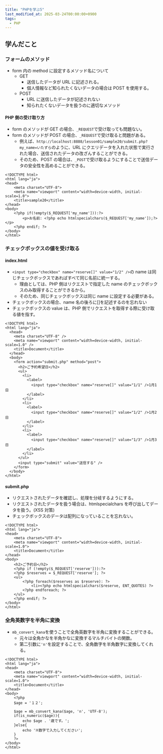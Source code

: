 ```yaml
---
title: "PHPを学ぶ5"
last_modified_at: 2025-03-24T00:00:00+0900
tags:
  - PHP
---
```


## 学んだこと

### フォームのメソッド

- form 内の method に設定するメソッド名について
  - GET
    - 送信したデータが URL に記述される。
    - 個人情報など知られたくないデータの場合は POST を使用する。
  - POST
    - URL に送信したデータが記述されない
    - 知られたくないデータを扱うのに適切なメソッド

#### PHP 側の受け取り方

- form のメソッドが GET の場合、`_REQUEST`で受け取っても問題ない。
- form のメソッドが POST の場合、`_REQUEST`で受け取ると問題がある。
  - 例えば、`http://localhost:8888/lesson01/sample20/submit.php?my_name=いたずら`のように、URL にクエリデータを入れた状態で実行された場合、送信されたデータの改ざんすることができる。
  - そのため、POST の場合は、`_POST`で受け取るようにすることで送信データの安全性を高めることができる。

```
<!DOCTYPE html>
<html lang="ja">
<head>
    <meta charset="UTF-8">
    <meta name="viewport" content="width=device-width, initial-scale=1.0">
    <title>sample20</title>
</head>
<body>
    <?php if(!empty($_REQUEST['my_name'])):?>
        <p>お名前: <?php echo htmlspecialchars($_REQUEST['my_name']);?></p>
    <?php endif; ?>
</body>
</html>
```

### チェックボックスの値を受け取る

#### index.html

- `<input type="checkbox" name="reserve[]" value="1/2" />`の name は同じチェックボックスであればすべて同じ名前に統一する。
  - 理由としては、PHP 側はリクエストで指定した name のチェックボックスのみ取得することができるから。
  - そのため、同じチェックボックスは同じ name に設定する必要がある。
- チェックボックスの場合、name 名の後ろに[]を記述するのを忘れない
- チェックボックスの value は、PHP 側でリクエストを取得する際に受け取る値を指す。

```
<!DOCTYPE html>
<html lang="ja">
  <head>
    <meta charset="UTF-8" />
    <meta name="viewport" content="width=device-width, initial-scale=1.0" />
    <title>Document</title>
  </head>
  <body>
    <form action="submit.php" method="post">
      <h2>ご予約希望日</h2>
      <ul>
        <li>
          <label>
            <input type="checkbox" name="reserve[]" value="1/1" />1月1日
          </label>
        </li>
        <li>
          <label>
            <input type="checkbox" name="reserve[]" value="1/2" />1月2日
          </label>
        </li>
        <li>
          <label>
            <input type="checkbox" name="reserve[]" value="1/3" />1月3日
          </label>
        </li>
      </ul>
      <input type="submit" value="送信する" />
    </form>
  </body>
</html>

```

#### submit.php

- リクエストされたデータを確認し、処理を分岐するようにする。
- リクエストされたデータを扱う場合は、htmlspecialchars を呼び出してデータを扱う。(XSS 対策)
- チェックボックスのデータは配列になっていることを忘れない。

```
<!DOCTYPE html>
<html lang="ja">
<head>
    <meta charset="UTF-8">
    <meta name="viewport" content="width=device-width, initial-scale=1.0">
    <title>Document</title>
</head>
<body>
    <h2>ご予約日</h2>
    <?php if (!empty($_REQUEST['reserve'])):?>
    <?php $reserves = $_REQUEST['reserve']; ?>
    <ul>
        <?php foreach($reserves as $reserve): ?>
            <li><?php echo htmlspecialchars($reserve, ENT_QUOTES) ?>
        <?php endforeach; ?>
    </ul>
    <?php endif; ?>
</body>
</html>

```

### 全角英数字を半角に変換

- `mb_convert_kana`を使うことで全角英数字を半角に変換することができる。
  - 元々は全角かなを半角かなに変換するマルチバイトの関数。
  - 第二引数に`'n'`を設定することで、全角数字を半角数字に変換してくれる。

```
<!DOCTYPE html>
<html lang="ja">
<head>
    <meta charset="UTF-8">
    <meta name="viewport" content="width=device-width, initial-scale=1.0">
    <title>Document</title>
</head>
<body>
    <?php
    $age = '１２';

    $age = mb_convert_kana($age, 'n', 'UTF-8');
    if(is_numeric($age)){
        echo $age . '歳です。';
    }else{
        echo '※数字で入力してください';
    }
    ?>
</body>
</html>

```
